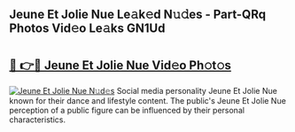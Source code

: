 ## Jeune Et Jolie Nue Le𝚊k𝚎d N𝚞𝚍es - Part-QRq Photos Vid𝚎o Le𝚊ks GN1Ud

# <h2><a href="http://fb74c9c.evod.top/?m=Jeune+Et+Jolie+Nue">🔗 👉🔴 Jeune Et Jolie Nue Vid𝚎o Ph𝚘t𝚘s</a></h2>

[![Jeune Et Jolie Nue N𝚞d𝚎s](https://i.imgur.com/8V9OHl7.gif)](http://fb74c9c.evod.top/?m=Jeune+Et+Jolie+Nue)
Social media personality Jeune Et Jolie Nue known for their dance and lifestyle content. The public's Jeune Et Jolie Nue perception of a public figure can be influenced by their personal characteristics. 
